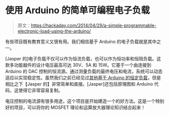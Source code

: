 # 使用 Arduino 的简单可编程电子负载

> 原文：<https://hackaday.com/2014/04/29/a-simple-programmable-electronic-load-using-the-arduino/>

有些项目既有教育意义又很有用。我们相信基于 Arduino 的电子负载就是其中之一。

[Jasper 的]电子负载不仅可以作为恒流负载，也可以作为恒功率和恒阻负载。这款多功能器件的设计电压最高可达 30V、5A 和 15W。它基于一个由连接到 Arduino 的 DAC 控制的恒流源。通过测量负载的最终电压和电流，系统可以动态适应以实现稳定性。虽然我们之前已经见过[其他基于 Arduino 的恒定负载](http://hackaday.com/2014/02/24/an-arduino-programmable-load/)，但是相比之下【Jasper 的】非常简单和直接。[Jasper]还包括原理图和 Arduino 代码，这使得它非常容易复制。

电压控制的电流源有很多用途，这个项目是开始建造一个的好方法。这是一个特别好的项目，可以将你的 MOSFET 理论和运算放大器理论知识结合起来！